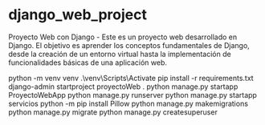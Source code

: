 # django_web_project
Proyecto Web con Django - Este es un proyecto web desarrollado en Django. El objetivo es aprender los conceptos fundamentales de Django, desde la creación de un entorno virtual hasta la implementación de funcionalidades básicas de una aplicación web.

python -m venv venv
.\\venv\\Scripts\\Activate
pip install -r requirements.txt
django-admin startproject proyectoWeb .
python manage.py startapp ProyectoWebApp
python manage.py runserver
python manage.py startapp servicios
python -m pip install Pillow
python manage.py makemigrations
python manage.py migrate
python manage.py createsuperuser


